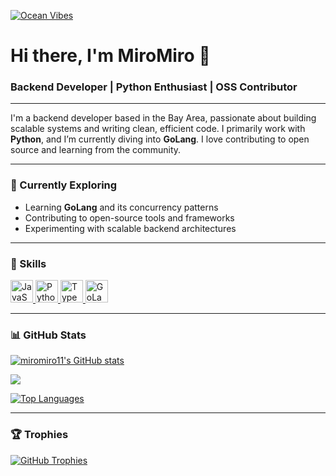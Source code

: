 [![Ocean Vibes](https://media.tenor.com/RMCRswlqErwAAAAC/ocean.gif)](https://media.tenor.com/RMCRswlqErwAAAPo/ocean.mp4)

# Hi there, I'm MiroMiro 👋  
### Backend Developer | Python Enthusiast | OSS Contributor  

---

I'm a backend developer based in the Bay Area, passionate about building scalable systems and writing clean, efficient code. I primarily work with **Python**, and I’m currently diving into **GoLang**. I love contributing to open source and learning from the community.

---

### 🧠 Currently Exploring
- Learning **GoLang** and its concurrency patterns
- Contributing to open-source tools and frameworks
- Experimenting with scalable backend architectures

---

### 🚀 Skills  
<p align="left">
  <a href="https://developer.mozilla.org/en-US/docs/Web/JavaScript" target="_blank" rel="noreferrer">
    <img src="https://raw.githubusercontent.com/danielcranney/readme-generator/main/public/icons/skills/javascript-colored.svg" width="36" height="36" alt="JavaScript" />
  </a>
  <a href="https://www.python.org/" target="_blank" rel="noreferrer">
    <img src="https://raw.githubusercontent.com/danielcranney/readme-generator/main/public/icons/skills/python-colored.svg" width="36" height="36" alt="Python" />
  </a>
  <a href="https://www.typescriptlang.org/" target="_blank" rel="noreferrer">
    <img src="https://raw.githubusercontent.com/danielcranney/readme-generator/main/public/icons/skills/typescript-colored.svg" width="36" height="36" alt="TypeScript" />
  </a>
  <a href="https://go.dev/" target="_blank" rel="noreferrer">
    <img src="https://miro.medium.com/max/500/1*vmFSpk9xtpxAHkH7cmt-3Q.png" width="36" height="36" alt="GoLang" />
  </a>
</p>

---

### 📊 GitHub Stats  

<p align="left">
  <a href="http://www.github.com/miromiro11">
    <img src="https://github-readme-stats.vercel.app/api?username=miromiro11&show_icons=true&count_private=true&title_color=0891b2&text_color=ffffff&icon_color=0891b2&bg_color=1c1917&hide_border=true" alt="miromiro11's GitHub stats" />
  </a>
</p>

<p align="left">
  <a href="http://www.github.com/miromiro11">
    <img src="https://github-readme-streak-stats.herokuapp.com/?user=miromiro11&stroke=ffffff&background=1c1917&ring=0891b2&fire=0891b2&currStreakNum=ffffff&currStreakLabel=0891b2&sideNums=ffffff&sideLabels=ffffff&dates=ffffff&hide_border=true" />
  </a>
</p>

<p align="left">
  <a href="https://github.com/miromiro11">
    <img src="https://github-readme-stats.vercel.app/api/top-langs/?username=miromiro11&langs_count=10&title_color=0891b2&text_color=ffffff&icon_color=0891b2&bg_color=1c1917&hide_border=true&locale=en&custom_title=Top%20Languages" alt="Top Languages" />
  </a>
</p>

---

### 🏆 Trophies  

[![GitHub Trophies](https://github-profile-trophy.vercel.app/?username=miromiro11&theme=onedark)](https://github.com/ryo-ma/github-profile-trophy)
